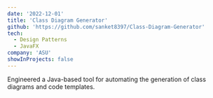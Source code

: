 ```yaml
---
date: '2022-12-01'
title: 'Class Diagram Generator'
github: 'https://github.com/sanket8397/Class-Diagram-Generator'
tech:
  - Design Patterns
  - JavaFX
company: 'ASU'
showInProjects: false
---
```


Engineered a Java-based tool for automating the generation of class diagrams and code templates.